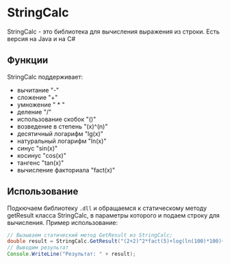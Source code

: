 # StringCalc
StringCalc - это библиотека для вычисления выражения из строки. Есть версия на Java и на C#
## Функции
StringCalc поддерживает:
- вычитание "-" 
- сложение "+"
- умножение " * "
- деление "/"
- использование скобок "()"
- возведение в степень "(x)^(n)"
- десятичный логарифм "lg(x)"
- натуральный логарифм "ln(x)"
- синус "sin(x)"
- косинус "cos(x)"
- тангенс "tan(x)"
- вычисление факториала "fact(x)"
## Использование
Подкючаем библиотеку ```.dll``` и обращаемся к статическому методу getResult класса StringCalc, в параметры которого и подаем строку для вычисления. 
Пример использование: 
```java
// Вызываем статический метод GetResult из StringCalc;
double result = StringCalc.GetResult("(2+2)^2*fact(5)+log(ln(100)*100)+sin(30)");
// Выводим результат
Console.WriteLine("Результат: " + result);
```
